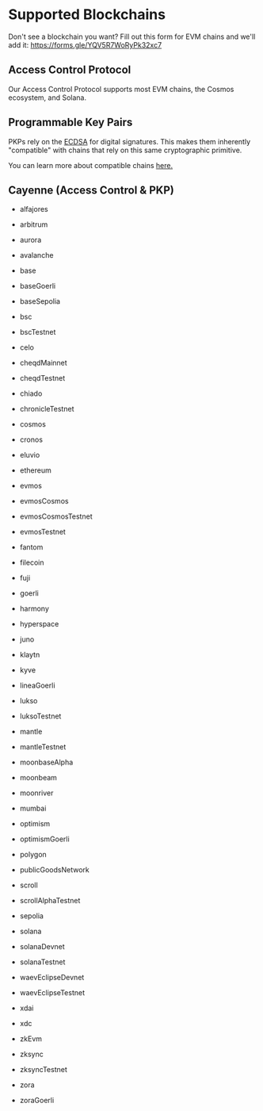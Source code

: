 # Supported Blockchains
Don't see a blockchain you want?  Fill out this form for EVM chains and we'll add it: https://forms.gle/YQV5R7WoRyPk32xc7

## Access Control Protocol
 Our Access Control Protocol supports most EVM chains, the Cosmos ecosystem, and Solana.

## Programmable Key Pairs
 PKPs rely on the [ECDSA](https://blog.cloudflare.com/ecdsa-the-digital-signature-algorithm-of-a-better-internet/) for digital signatures. This makes them inherently "compatible" with chains that rely on this same cryptographic primitive.

You can learn more about compatible chains [here.](http://ethanfast.com/top-crypto.html)

## Cayenne (Access Control & PKP)

- alfajores

- arbitrum

- aurora

- avalanche

- base

- baseGoerli

- baseSepolia

- bsc

- bscTestnet

- celo

- cheqdMainnet

- cheqdTestnet

- chiado

- chronicleTestnet

- cosmos

- cronos

- eluvio

- ethereum

- evmos

- evmosCosmos

- evmosCosmosTestnet

- evmosTestnet

- fantom

- filecoin

- fuji

- goerli

- harmony

- hyperspace

- juno

- klaytn

- kyve

- lineaGoerli

- lukso

- luksoTestnet

- mantle

- mantleTestnet

- moonbaseAlpha

- moonbeam

- moonriver

- mumbai

- optimism

- optimismGoerli

- polygon

- publicGoodsNetwork

- scroll

- scrollAlphaTestnet

- sepolia

- solana

- solanaDevnet

- solanaTestnet

- waevEclipseDevnet

- waevEclipseTestnet

- xdai

- xdc

- zkEvm

- zksync

- zksyncTestnet

- zora

- zoraGoerli

